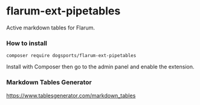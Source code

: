 # flarum-ext-pipetables
Active markdown tables for Flarum.

### How to install

```
composer require dogsports/flarum-ext-pipetables
```

Install with Composer then go to the admin panel and enable the extension.


### Markdown Tables Generator
https://www.tablesgenerator.com/markdown_tables
